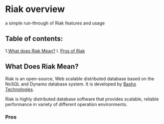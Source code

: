 [logo]: ../img/riak.png
# Riak overview
a simple run-through of Riak features and usage

## Table of contents:
1.[What does Riak Mean?](#what-does-riak-mean)
  I. [Pros of Riak]($pros)
## What Does Riak Mean?
Riak is an open-source, Web scalable distributed database based on the NoSQL and Dynamo database system. It is developed by [Basho Technologies](https://riak.com/).

Riak is highly distributed database software that provides scalable, reliable performance in variety of different operation environments. 
 
 ### Pros
